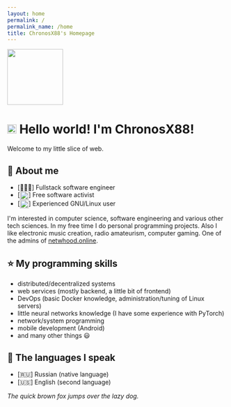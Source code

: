 ```yaml
---
layout: home
permalink: /
permalink_name: /home
title: ChronosX88's Homepage
---
```


<img src="{{ '/assets/avatar.jpg' | relative_url }}" width="128px">

# <img src="{{ '/assets/earth.gif' | relative_url }}" width="21px"> Hello world! I'm ChronosX88!

Welcome to my little slice of web.

## 📜 About me
- [👨🏽‍💻] Fullstack software engineer   
- [<img src="{{ '/assets/open-source.png' | relative_url }}" width="20px" style="vertical-align: middle;">] Free software activist   
- [<img src="{{ '/assets/linux.png' | relative_url }}" width="20px" style="vertical-align: middle;">] Experienced GNU/Linux user  

I'm interested in computer science, software engineering and various other tech sciences. In my free time I do personal programming projects. Also I like electronic music creation, radio amateurism, computer gaming. One of the admins of [netwhood.online](https://netwhood.online).

## :star: My programming skills

- distributed/decentralized systems
- web services (mostly backend, a little bit of frontend)
- DevOps (basic Docker knowledge, administration/tuning of Linux servers)
- little neural networks knowledge (I have some experience with PyTorch)
- network/system programming
- mobile development (Android)
- and many other things :smiley:


## 💬 The languages I speak

- [🇷🇺] Russian (native language)
- [🇺🇸] English (second language)

*The quick brown <a href="/easter_egg" style="color: var(--text-color); text-decoration: none;">fox</a> jumps over the lazy dog.*